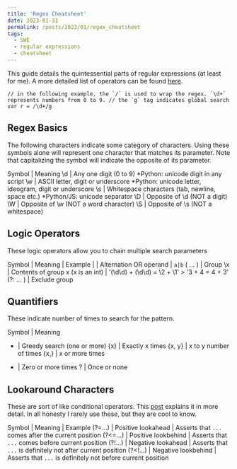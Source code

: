 ```yaml
---
title: 'Regex Cheatsheet'
date: 2023-01-31
permalink: /posts/2023/01/regex_cheatsheet
tags:
  - SWE
  - regular expressions
  - cheatsheet
---
```


This guide details the quintessential parts of regular expressions (at least for me). A more detailed list of operators can be found [here](https://www.rexegg.com/regex-quickstart.html).

```
// in the following example, the `/` is used to wrap the regex. `\d+` represents numbers from 0 to 9. // the `g` tag indicates global search
var r = /\d+/g 
```

## Regex Basics
The following characters indicate some category of characters. Using these symbols alone will represent one character that matches its parameter. Note that capitalizing the symbol will indicate the opposite of its parameter.

Symbol | Meaning
\d | Any one digit (0 to 9) *Python: unicode digit in any script
\w | ASCII letter, digit or underscore *Python: unicode letter, ideogram, digit or underscore
\s | Whitespace characters (tab, newline, space etc.) *Python/JS: unicode separator
\D | Opposite of \d (NOT a digit)
\W | Opposite of \w (NOT a word character)
\S | Opposite of \s  (NOT a whitespace)

## Logic Operators
These logic operators allow you to chain multiple search parameters

Symbol | Meaning | Example
\| | Alternation OR operand | `a|b`
( ... ) | Group
\x | Contents of group x (x is an int) | '(\d\d) + (\d\d) = \2 + \1' > '3 + 4 = 4 + 3'
(?: ... ) | Exclude group

## Quantifiers
These indicate number of times to search for the pattern.

Symbol | Meaning 
+ | Greedy search (one or more)
{x} | Exactly x times
{x, y} | x to y number of times
{x,} | x or more times
* | Zero or more times
? | Once or none

## Lookaround Characters
These are sort of like conditional operators. This [post](https://stackoverflow.com/questions/2973436/regex-lookahead-lookbehind-and-atomic-groups) explains it in more detail.
In all honesty I rarely use these, but they are cool to know.

Symbol | Meaning | Example
(?=…) | Positive lookahead | Asserts that `...` comes after the current position
(?<=…) | Positive lookbehind | Asserts that `...` comes before current position
(?!…) | Negative lookahead | Asserts that `...` is definitely not after current position
(?<!…) | Negative lookbehind | Asserts that `...` is definitely not before current position


